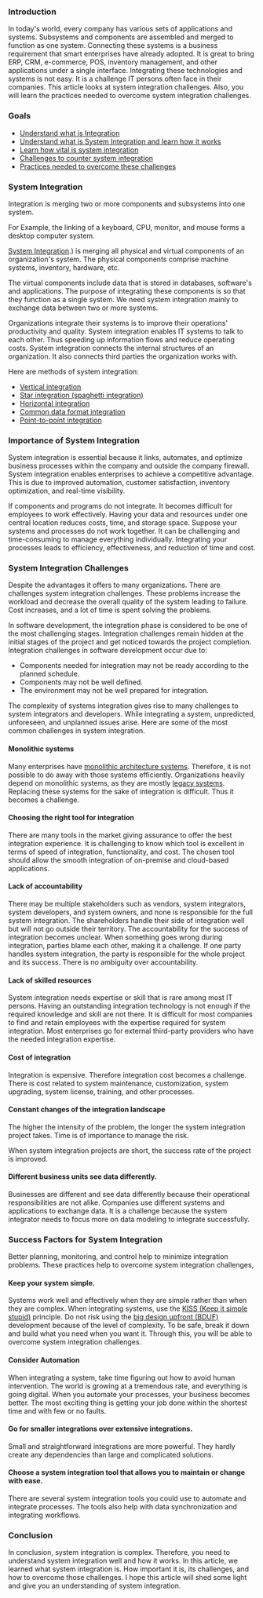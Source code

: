 ### Introduction

In today's world, every company has various sets of applications and systems. Subsystems and components are assembled and merged to function as one system. Connecting these systems is a business requirement that smart enterprises have already adopted. It is great to bring ERP, CRM, e-commerce, POS, inventory management, and other applications under a single interface. Integrating these technologies and systems is not easy. It is a challenge IT persons often face in their companies. This article looks at system integration challenges. Also, you will learn the practices needed to overcome system integration challenges.

### Goals

- [Understand what is Integration](#system-integration)
- [Understand what is System Integration and learn how it works](#system-integration)
- [Learn how vital is system integration](#importance-of-system-integration)
- [Challenges to counter system integration](#system-integration-challenges)
- [Practices needed to overcome these challenges](#success-factors-for-system-integration)

### System Integration

Integration is merging two or more components and subsystems into one system.

For Example, the linking of a keyboard, CPU, monitor, and mouse forms a desktop computer system.

[System Integration](https://en.wikipedia.org/wiki/System_integration#:~:text=System%20integration%20involves%20integrating%20existing,costs%20and%20improving%20response%20time).) is merging all physical and virtual components of an organization's system. The physical components comprise machine systems, inventory, hardware, etc.

The virtual components include data that is stored in databases, software's and applications. The purpose of integrating these components is so that they function as a single system. We need system integration mainly to exchange data between two or more systems.

Organizations integrate their systems is to improve their operations' productivity and quality. System integration enables IT systems to talk to each other. Thus speeding up information flows and reduce operating costs. System integration connects the internal structures of an organization. It also connects third parties the organization works with.

Here are methods of system integration:

- [Vertical integration](https://en.wikipedia.org/wiki/Vertical_integration)
- [Star integration (spaghetti integration)](https://en.wikipedia.org/wiki/System_integration#:~:text=Star%20integration%2C%20also%20known%20as,each%20of%20the%20remaining%20subsystems.&amp;text=This%20allows%20cutting%20the%20costs%20of%20integration%20and%20provides%20extreme%20flexibility.)
- [Horizontal integration](https://en.wikipedia.org/wiki/Horizontal_integration#:~:text=Horizontal%20integration%20is%20the%20process,for%20that%20product%20or%20service.)
- [Common data format integration](https://en.wikipedia.org/wiki/System_integration)
- [Point-to-point integration](https://www.informit.com/articles/article.aspx?p=28713&amp;seqNum=2)

### Importance of System Integration

System integration is essential because it links, automates, and optimize business processes within the company and outside the company firewall. System integration enables enterprises to achieve a competitive advantage. This is due to improved automation, customer satisfaction, inventory optimization, and real-time visibility.

If components and programs do not integrate. It becomes difficult for employees to work effectively. Having your data and resources under one central location reduces costs, time, and storage space. Suppose your systems and processes do not work together. It can be challenging and time-consuming to manage everything individually. Integrating your processes leads to efficiency, effectiveness, and reduction of time and cost.

### System Integration Challenges

Despite the advantages it offers to many organizations. There are challenges system integration challenges. These problems increase the workload and decrease the overall quality of the system leading to failure. Cost increases, and a lot of time is spent solving the problems.

In software development, the integration phase is considered to be one of the most challenging stages. Integration challenges remain hidden at the initial stages of the project and get noticed towards the project completion. Integration challenges in software development occur due to:

- Components needed for integration may not be ready according to the planned schedule.
- Components may not be well defined.
- The environment may not be well prepared for integration.

The complexity of systems integration gives rise to many challenges to system integrators and developers. While integrating a system, unpredicted, unforeseen, and unplanned issues arise. Here are some of the most common challenges in system integration.

#### Monolithic systems

Many enterprises have [monolithic architecture systems](https://en.wikipedia.org/wiki/Monolithic_system#:~:text=A%20software%20system%20is%20called,than%20containing%20architecturally%20separate%20components.). Therefore, it is not possible to do away with those systems efficiently. Organizations heavily depend on monolithic systems, as they are mostly [legacy systems](https://www.youredi.com/blog/legacy-system-integration). Replacing these systems for the sake of integration is difficult. Thus it becomes a challenge.

#### Choosing the right tool for integration

There are many tools in the market giving assurance to offer the best integration experience. It is challenging to know which tool is excellent in terms of speed of integration, functionality, and cost. The chosen tool should allow the smooth integration of on-premise and cloud-based applications.

#### Lack of accountability

There may be multiple stakeholders such as vendors, system integrators, system developers, and system owners, and none is responsible for the full system integration. The shareholders handle their side of integration well but will not go outside their territory. The accountability for the success of integration becomes unclear. When something goes wrong during integration, parties blame each other, making it a challenge. If one party handles system integration, the party is responsible for the whole project and its success. There is no ambiguity over accountability.

#### Lack of skilled resources

System integration needs expertise or skill that is rare among most IT persons. Having an outstanding integration technology is not enough if the required knowledge and skill are not there. It is difficult for most companies to find and retain employees with the expertise required for system integration. Most enterprises go for external third-party providers who have the needed integration expertise.

#### Cost of integration

Integration is expensive. Therefore integration cost becomes a challenge. There is cost related to system maintenance, customization, system upgrading, system license, training, and other processes.

#### Constant changes of the integration landscape

The higher the intensity of the problem, the longer the system integration project takes. Time is of importance to manage the risk.

When system integration projects are short, the success rate of the project is improved.

#### Different business units see data differently.

Businesses are different and see data differently because their operational responsibilities are not alike. Companies use different systems and applications to exchange data. It is a challenge because the system integrator needs to focus more on data modeling to integrate successfully.

### Success Factors for System Integration

Better planning, monitoring, and control help to minimize integration problems. These practices help to overcome system integration challenges,

#### Keep your system simple.

Systems work well and effectively when they are simple rather than when they are complex. When integrating systems, use the [KISS (Keep it simple stupid)](https://en.wikipedia.org/wiki/KISS_principle) principle. Do not risk using the [big design upfront (BDUF)](https://en.wikipedia.org/wiki/Big_Design_Up_Front) development because of the level of complexity. To be safe, break it down and build what you need when you want it. Through this, you will be able to overcome system integration challenges.

#### Consider Automation

When integrating a system, take time figuring out how to avoid human intervention. The world is growing at a tremendous rate, and everything is going digital. When you automate your processes, your business becomes better. The most exciting thing is getting your job done within the shortest time and with few or no faults.

#### Go for smaller integrations over extensive integrations.

Small and straightforward integrations are more powerful. They hardly create any dependencies than large and complicated solutions.

#### Choose a system integration tool that allows you to maintain or change with ease.

There are several system integration tools you could use to automate and integrate processes. The tools also help with data synchronization and integrating workflows.

### Conclusion

In conclusion, system integration is complex. Therefore, you need to understand system integration well and how it works. In this article, we learned what system integration is. How important it is, its challenges, and how to overcome those challenges. I hope this article will shed some light and give you an understanding of system integration.
